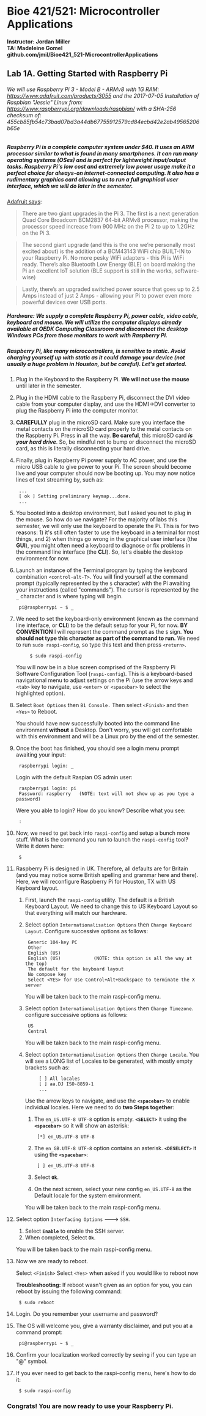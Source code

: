 # Bioe 421/521: Microcontroller Applications
#### Instructor: Jordan Miller<br>TA: Madeleine Gomel<br>github.com/jmil/Bioe421_521-MicrocontrollerApplications

## Lab 1A. Getting Started with Raspberry Pi

###### We will use Raspberry Pi 3 - Model B - ARMv8 with 1G RAM: https://www.adafruit.com/products/3055 and the 2017-07-05 Installation of Raspbian "Jessie" Linux from: https://www.raspberrypi.org/downloads/raspbian/ with a SHA-256 checksum of: 455cb85fb54c73bad07bd3a44db67755912579cd84ecbd42e2ab49565206b65e

##### Raspberry Pi is a complete computer system under $40. It uses an ARM processor similar to what is found in many smartphones. It can run many operating systems (OSes) and is perfect for lightweight input/output tasks. Raspberry Pi's low cost and extremely low power usage make it a perfect choice for always-on internet-connected computing. It also has a rudimentary graphics card allowing us to run a full graphical user interface, which we will do later in the semester.

[Adafruit says](https://www.adafruit.com/products/3055):

> There are two giant upgrades in the Pi 3.  The first is a next generation Quad Core Broadcom BCM2837 64-bit ARMv8 processor, making the processor speed increase from 900 MHz on the Pi 2 to up to 1.2GHz on the Pi 3.

> The second giant upgrade (and this is the one we’re personally most excited about) is the addition of a BCM43143 WiFi chip BUILT-IN to your Raspberry Pi.  No more pesky WiFi adapters - this Pi is WiFi ready.  There’s also Bluetooth Low Energy (BLE) on board making the Pi an excellent IoT solution (BLE support is still in the works, software-wise)

> Lastly, there’s an upgraded switched power source that goes up to 2.5 Amps instead of just 2 Amps - allowing your Pi to power even more powerful devices over USB ports.


##### Hardware: We supply a complete Raspberry Pi, power cable, video cable, keyboard and mouse. We will utilize the computer displays already available at OEDK Computing Classroom and disconnect the desktop Windows PCs from those monitors to work with Raspberry Pi.

##### Raspberry Pi, like many microcontrollers, is sensitive to static. Avoid charging yourself up with static as it could damage your device (not usually a huge problem in Houston, but be careful). Let's get started.

1. Plug in the Keyboard to the Raspberry Pi. **We will not use the mouse** until later in the semester.

1. Plug in the HDMI cable to the Raspberry Pi, disconnect the DVI video cable from your computer display, and use the HDMI->DVI converter to plug the Raspberry Pi into the computer monitor.

1. **CAREFULLY** plug in the microSD card. Make sure you interface the metal contacts on the microSD card properly to the metal contacts on the Raspberry Pi. Press in all the way. **Be careful**, this microSD card ***is your hard drive***. So, be mindful not to bump or disconnect the microSD card, as this is literally disconnecting your hard drive.

1. Finally, plug in Raspberry Pi power supply to AC power, and use the micro USB cable to give power to your Pi. The screen should become live and your computer should now be booting up. You may now notice lines of text streaming by, such as:

		...
		[ ok ] Setting preliminary keymap...done.
		...


1. You booted into a desktop environment, but I asked you not to plug in the mouse. So how do we navigate? For the majority of labs this semester, we will only use the keyboard to operate the Pi. This is for two reasons: 1) it's still often faster to use the keyboard in a terminal for most things, and 2) when things go wrong in the graphical user interface (the **GUI**), you might often need a keyboard to diagnose or fix problems in the command line interface (the **CLI**). So, let's disable the desktop environment for now.

1. Launch an instance of the Terminal program by typing the keyboard combination `<control-alt-T>`. You will find yourself at the command prompt (typically represented by the `$` character) with the Pi awaiting your instructions (called "commands"). The cursor is represented by the `_` character and is where typing will begin.
	
		pi@raspberrypi ~ $ _


1. We need to set the keyboard-only environment (known as the command line interface, or **CLI**) to be the default setup for your Pi, for now. **BY CONVENTION** I will represent the command prompt as the `$` sign. **You should not type this character as part of the command to run.** We need to run `sudo raspi-config`, so type this text and then press `<return>`.

			$ sudo raspi-config
			
	You will now be in a blue screen comprised of the Raspberry Pi Software Configuration Tool (`raspi-config`). This is a keyboard-based navigational menu to adjust settings on the Pi (use the arrow keys and `<tab>` key to navigate, use `<enter>` or `<spacebar>` to select the highlighted option).


1. Select `Boot Options` then `B1 Console.` Then select `<Finish>` and then `<Yes>` to Reboot.

	You should have now successfully booted into the command line environment **without** a Desktop. Don't worry, you will get comfortable with this environment and will be a Linux pro by the end of the semester.
	
1. Once the boot has finished, you should see a login menu prompt awaiting your input:
		
		raspberrypi login: _

	Login with the default Raspian OS admin user:
		
		raspberrypi login: pi
		Password: raspberry   (NOTE: text will not show up as you type a password)
		
	Were you able to login? How do you know? Describe what you see:
	
		:
	
	
1. Now, we need to get back into `raspi-config` and setup a bunch more stuff. What is the command you run to launch the `raspi-config` tool? Write it down here:
	
		$


1. Raspberry Pi is designed in UK. Therefore, all defaults are for Britain (and you may notice some British spelling and grammar here and there). Here, we will reconfigure Raspberry Pi for Houston, TX with US Keyboard layout.

	1. First, launch the `raspi-config` utility. The default is a British Keyboard Layout. We need to change this to US Keyboard Layout so that everything will match our hardware.

	1. Select option `Internationalisation Options` then `Change Keyboard Layout`. Configure successive options as follows:

			Generic 104-key PC
			Other
			English (US)
			English (US) 			(NOTE: this option is all the way at the top)
			The default for the keyboard layout
			No compose key
			Select <YES> for Use Control+Alt+Backspace to terminate the X server
			
		You will be taken back to the main raspi-config menu.


	1. Select option `Internationalisation Options` then `Change Timezone`. configure successive options as follows:

			US
			Central
		
		You will be taken back to the main raspi-config menu.

				
	1. Select option `Internationalisation Options` then `Change Locale`. You will see a LONG list of Locales to be generated, with mostly empty brackets such as:
		
				[ ] All locales
				[ ] aa.DJ ISO-8859-1
				...
				
		 Use the arrow keys to navigate, and use the **`<spacebar>`** to enable individual locales. Here we need to do **two Steps together**:
		 
		1. The `en_US.UTF-8 UTF-8` option is empty. **`<SELECT>`** it using the **`<spacebar>`** so it will show an asterisk:

		 		[*] en_US.UTF-8 UTF-8
		 		
		1. The `en_GB.UTF-8 UTF-8` option contains an asterisk. **`<DESELECT>`** it using the **`<spacebar>`**:

		 		[ ] en_US.UTF-8 UTF-8

		1. Select **`Ok`**.
		1. On the next screen, select your new config `en_US.UTF-8` as the Default locale for the system environment.
	
		You will be taken back to the main raspi-config menu.

1. Select option `Interfacing Options` ---> `SSH`.
	1. Select **`Enable`** to enable the SSH server.
	1. When completed, Select **`Ok`**.

	You will be taken back to the main raspi-config menu.

1. Now we are ready to reboot.

	Select `<Finish>`
	Select `<Yes>` when asked if you would like to reboot now
	
	**Troubleshooting:** If reboot wasn't given as an option for you, you can reboot by issuing the following command:
	
		$ sudo reboot
		
1. Login. Do you remember your username and password?
		
1. The OS will welcome you, give a warranty disclaimer, and put you at a command prompt:

		pi@raspberrypi ~ $ _
		
1. Confirm your localization worked correctly by seeing if you can type an "@" symbol.

1. If you ever need to get back to the raspi-config menu, here's how to do it:

		$ sudo raspi-config

### Congrats! You are now ready to use your Raspberry Pi.